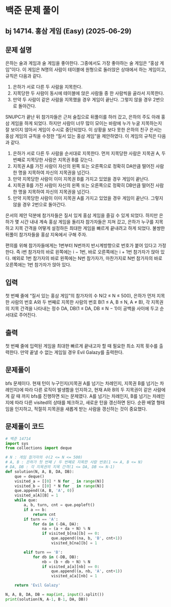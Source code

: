 # 백준 문제 풀이

## bj 14714. 홍삼 게임 (Easy) (2025-06-29)

## 문제 설명

은하는 술과 게임과 술 게임을 좋아한다. 그중에서도 가장 좋아하는 술 게임은 “홍삼 게임”이다. 이 게임은 N명의 사람이 테이블에 원형으로 둘러앉은 상태에서 하는 게임이고, 규칙은 다음과 같다.

1. 은하가 서로 다른 두 사람을 지목한다.
2. 지목당한 두 사람이 동시에 테이블에 앉은 사람들 중 한 사람씩을 골라서 지목한다.
3. 만약 두 사람이 같은 사람을 지목했을 경우 게임이 끝난다. 그렇지 않을 경우 2번으로 돌아간다.

SNUPC가 끝난 뒤 참가자들은 근처 술집으로 뒤풀이를 하러 갔고, 은하의 주도 아래 홍삼 게임을 하게 되었다. 하지만 사람이 너무 많이 모이는 바람에 누가 누굴 지목하는지 잘 보이지 않아서 게임이 수시로 중단되었다. 이 상황을 보다 못한 은하의 친구 은서는 홍삼 게임의 규칙을 수정한 “질서 있는 홍삼 게임”을 제안하였다. 이 게임의 규칙은 다음과 같다.

1. 은하가 서로 다른 두 사람을 순서대로 지목한다. 먼저 지목당한 사람은 지목권 A, 두 번째로 지목당한 사람은 지목권 B를 갖는다.
2. 지목권 A를 가진 사람이 자신의 왼쪽 또는 오른쪽으로 정확히 DA만큼 떨어진 사람 한 명을 지목하여 자신의 지목권을 넘긴다.
3. 만약 지목당한 사람이 이미 지목권 B를 가지고 있었을 경우 게임이 끝난다.
4. 지목권 B를 가진 사람이 자신의 왼쪽 또는 오른쪽으로 정확히 DB만큼 떨어진 사람 한 명을 지목하여 자신의 지목권을 넘긴다.
5. 만약 지목당한 사람이 이미 지목권 A를 가지고 있었을 경우 게임이 끝난다. 그렇지 않을 경우 2번으로 돌아간다.

은서의 제안 덕분에 참가자들은 질서 있게 홍삼 게임을 즐길 수 있게 되었다. 하지만 은하가 몇 시간 내내 계속 홍삼 게임을 돌리자 참가자들은 지쳐 갔고, 은하가 누구를 지목하고 지목 간격을 어떻게 설정하든 최대한 게임을 빠르게 끝내려고 하게 되었다. 불쌍한 뒤풀이 참가자들을 홍삼 지옥에서 구해 주자.

편의를 위해 참가자들에게는 1번부터 N번까지 반시계방향으로 번호가 붙어 있다고 가정한다. 즉 i번 참가자의 바로 왼쪽에는 i − 1번, 바로 오른쪽에는 i + 1번 참가자가 앉아 있다. 예외로 1번 참가자의 바로 왼쪽에는 N번 참가자가, 마찬가지로 N번 참가자의 바로 오른쪽에는 1번 참가자가 앉아 있다.

## 입력

첫 번째 줄에 “질서 있는 홍삼 게임”의 참가자의 수 N(2 ≤ N ≤ 500), 은하가 먼저 지목한 사람의 번호 A와 두 번째로 지목한 사람의 번호 B(1 ≤ A, B ≤ N, A ≠ B), 각 지목권의 지목 간격을 나타내는 정수 DA, DB(1 ≤ DA, DB ≤ N − 1)이 공백을 사이에 두고 순서대로 주어진다.

## 출력

첫 번째 줄에 입력된 게임을 최대한 빠르게 끝내고자 할 때 필요한 최소 지목 횟수를 출력한다. 만약 끝낼 수 없는 게임일 경우 Evil Galazy를 출력한다.

## 문제풀이

bfs 문제이다. 현재 턴이 누구인지(지목권 A를 넘기는 차례인지, 지목권 B를 넘기는 차례인지)에 따라 다른 로직이 발생함을 인지하고, 현재 A와 B의 두 지목권이 같은 사람에게 갈 때 까지 bfs를 진행하면 되는 문제였다. A를 넘기는 차례인지, B를 넘기는 차례인지에 따라 다른 visited의 상태를 체크하고, 새로운 턴을 갱신하면 된다. 순환 배열 형태임을 인지하고, 적절히 지목권을 새롭게 받는 사람을 갱신하는 것이 중요했다.

## 문제풀이 코드

```python
# 백준 14714
import sys
from collections import deque

# N : 게임 참가자의 수(2 <= N <= 500)
# A, B : 은하가 첫 번째 / 두 번째로 지목한 사람 번호(1 <= A, B <= N)
# DA, DB : 각 지목권의 지목 간격(1 <= DA, DB <= N-1)
def solution(N, A, B, DA, DB):
    que = deque()
    visited_a = [[0] * N for _ in range(N)]
    visited_b = [[0] * N for _ in range(N)]
    que.append((A, B, 'A', 0))
    visited_a[A][B] = 1
    while que:
        a, b, turn, cnt = que.popleft()
        if a == b:
            return cnt
        if turn == 'A':
            for da in (-DA, DA):
                na = (a + da + N) % N
                if visited_b[na][b] == 0:
                    que.append((na, b, 'B', cnt+1))
                    visited_b[na][b] = 1

        elif turn == 'B':
            for db in (-DB, DB):
                nb = (b + db + N) % N
                if visited_a[a][nb] == 0:
                    que.append((a, nb, 'A', cnt+1))
                    visited_a[a][nb] = 1

    return 'Evil Galazy'

N, A, B, DA, DB = map(int, input().split())
print(solution(N, A-1, B-1, DA, DB))
```

```java


```
